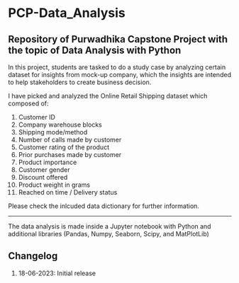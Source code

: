 # PCP-Data_Analysis
Repository of Purwadhika Capstone Project with the topic of Data Analysis with Python
----------------------------------------------------------------------------------------------------------------------------------------

In this project, students are tasked to do a study case by analyzing certain dataset for insights from mock-up company, which the insights are intended to help stakeholders to create business decision.

I have picked and analyzed the Online Retail Shipping dataset which composed of:
  1. Customer ID
  2. Company warehouse blocks
  3. Shipping mode/method
  4. Number of calls made by customer
  5. Customer rating of the product
  6. Prior purchases made by customer
  7. Product importance
  8. Customer gender
  9. Discount offered
  10. Product weight in grams
  11. Reached on time / Delivery status

Please check the inlcuded data dictionary for further information.

-----------------------------------------------------------------------------------------------------------------------------------------
The data analysis is made inside a Jupyter notebook with Python and additional libraries (Pandas, Numpy, Seaborn, Scipy, and MatPlotLib)



## Changelog
1. 18-06-2023: Initial release
